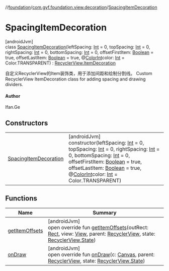 //[foundation](../../../index.md)/[com.gyf.foundation.view.decoration](../index.md)/[SpacingItemDecoration](index.md)

# SpacingItemDecoration

[androidJvm]\
class [SpacingItemDecoration](index.md)(leftSpacing: [Int](https://kotlinlang.org/api/core/kotlin-stdlib/kotlin/-int/index.html) = 0, topSpacing: [Int](https://kotlinlang.org/api/core/kotlin-stdlib/kotlin/-int/index.html) = 0, rightSpacing: [Int](https://kotlinlang.org/api/core/kotlin-stdlib/kotlin/-int/index.html) = 0, bottomSpacing: [Int](https://kotlinlang.org/api/core/kotlin-stdlib/kotlin/-int/index.html) = 0, offsetFirstItem: [Boolean](https://kotlinlang.org/api/core/kotlin-stdlib/kotlin/-boolean/index.html) = true, offsetLastItem: [Boolean](https://kotlinlang.org/api/core/kotlin-stdlib/kotlin/-boolean/index.html) = true, @[ColorInt](https://developer.android.com/reference/kotlin/androidx/annotation/ColorInt.html)color: [Int](https://kotlinlang.org/api/core/kotlin-stdlib/kotlin/-int/index.html) = Color.TRANSPARENT) : [RecyclerView.ItemDecoration](https://developer.android.com/reference/kotlin/androidx/recyclerview/widget/RecyclerView.ItemDecoration.html)

自定义RecyclerView的Item装饰类，用于添加间距和绘制分割线。 Custom RecyclerView ItemDecoration class for adding spacing and drawing dividers.

#### Author

Ifan.Ge

## Constructors

| | |
|---|---|
| [SpacingItemDecoration](-spacing-item-decoration.md) | [androidJvm]<br>constructor(leftSpacing: [Int](https://kotlinlang.org/api/core/kotlin-stdlib/kotlin/-int/index.html) = 0, topSpacing: [Int](https://kotlinlang.org/api/core/kotlin-stdlib/kotlin/-int/index.html) = 0, rightSpacing: [Int](https://kotlinlang.org/api/core/kotlin-stdlib/kotlin/-int/index.html) = 0, bottomSpacing: [Int](https://kotlinlang.org/api/core/kotlin-stdlib/kotlin/-int/index.html) = 0, offsetFirstItem: [Boolean](https://kotlinlang.org/api/core/kotlin-stdlib/kotlin/-boolean/index.html) = true, offsetLastItem: [Boolean](https://kotlinlang.org/api/core/kotlin-stdlib/kotlin/-boolean/index.html) = true, @[ColorInt](https://developer.android.com/reference/kotlin/androidx/annotation/ColorInt.html)color: [Int](https://kotlinlang.org/api/core/kotlin-stdlib/kotlin/-int/index.html) = Color.TRANSPARENT) |

## Functions

| Name | Summary |
|---|---|
| [getItemOffsets](get-item-offsets.md) | [androidJvm]<br>open override fun [getItemOffsets](get-item-offsets.md)(outRect: [Rect](https://developer.android.com/reference/kotlin/android/graphics/Rect.html), view: [View](https://developer.android.com/reference/kotlin/android/view/View.html), parent: [RecyclerView](https://developer.android.com/reference/kotlin/androidx/recyclerview/widget/RecyclerView.html), state: [RecyclerView.State](https://developer.android.com/reference/kotlin/androidx/recyclerview/widget/RecyclerView.State.html)) |
| [onDraw](on-draw.md) | [androidJvm]<br>open override fun [onDraw](on-draw.md)(c: [Canvas](https://developer.android.com/reference/kotlin/android/graphics/Canvas.html), parent: [RecyclerView](https://developer.android.com/reference/kotlin/androidx/recyclerview/widget/RecyclerView.html), state: [RecyclerView.State](https://developer.android.com/reference/kotlin/androidx/recyclerview/widget/RecyclerView.State.html)) |